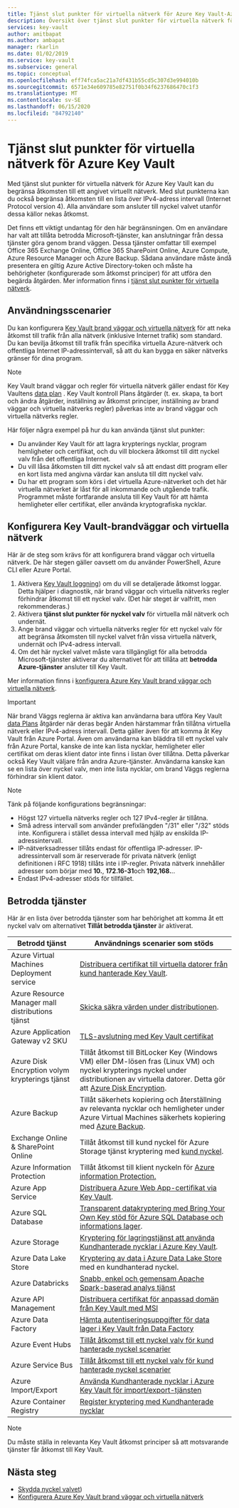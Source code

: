 ```yaml
---
title: Tjänst slut punkter för virtuella nätverk för Azure Key Vault-Azure Key Vault | Microsoft Docs
description: Översikt över tjänst slut punkter för virtuella nätverk för Key Vault
services: key-vault
author: amitbapat
ms.author: ambapat
manager: rkarlin
ms.date: 01/02/2019
ms.service: key-vault
ms.subservice: general
ms.topic: conceptual
ms.openlocfilehash: eff74fca5ac21a7df431b55cd5c307d3e994010b
ms.sourcegitcommit: 6571e34e609785e82751f0b34f6237686470c1f3
ms.translationtype: MT
ms.contentlocale: sv-SE
ms.lasthandoff: 06/15/2020
ms.locfileid: "84792140"
---
```

# <a name="virtual-network-service-endpoints-for-azure-key-vault"></a>Tjänst slut punkter för virtuella nätverk för Azure Key Vault

Med tjänst slut punkter för virtuella nätverk för Azure Key Vault kan du begränsa åtkomsten till ett angivet virtuellt nätverk. Med slut punkterna kan du också begränsa åtkomsten till en lista över IPv4-adress intervall (Internet Protocol version 4). Alla användare som ansluter till nyckel valvet utanför dessa källor nekas åtkomst.

Det finns ett viktigt undantag för den här begränsningen. Om en användare har valt att tillåta betrodda Microsoft-tjänster, kan anslutningar från dessa tjänster göra genom brand väggen. Dessa tjänster omfattar till exempel Office 365 Exchange Online, Office 365 SharePoint Online, Azure Compute, Azure Resource Manager och Azure Backup. Sådana användare måste ändå presentera en giltig Azure Active Directory-token och måste ha behörigheter (konfigurerade som åtkomst principer) för att utföra den begärda åtgärden. Mer information finns i [tjänst slut punkter för virtuella nätverk](../../virtual-network/virtual-network-service-endpoints-overview.md).

## <a name="usage-scenarios"></a>Användningsscenarier

Du kan konfigurera [Key Vault brand väggar och virtuella nätverk](network-security.md) för att neka åtkomst till trafik från alla nätverk (inklusive Internet trafik) som standard. Du kan bevilja åtkomst till trafik från specifika virtuella Azure-nätverk och offentliga Internet IP-adressintervall, så att du kan bygga en säker nätverks gränser för dina program.

> [!NOTE]
> Key Vault brand väggar och regler för virtuella nätverk gäller endast för Key Vaultens [data plan](secure-your-key-vault.md#data-plane-access-control) . Key Vault kontroll Plans åtgärder (t. ex. skapa, ta bort och ändra åtgärder, inställning av åtkomst principer, inställning av brand väggar och virtuella nätverks regler) påverkas inte av brand väggar och virtuella nätverks regler.

Här följer några exempel på hur du kan använda tjänst slut punkter:

* Du använder Key Vault för att lagra krypterings nycklar, program hemligheter och certifikat, och du vill blockera åtkomst till ditt nyckel valv från det offentliga Internet.
* Du vill låsa åtkomsten till ditt nyckel valv så att endast ditt program eller en kort lista med angivna värdar kan ansluta till ditt nyckel valv.
* Du har ett program som körs i det virtuella Azure-nätverket och det här virtuella nätverket är låst för all inkommande och utgående trafik. Programmet måste fortfarande ansluta till Key Vault för att hämta hemligheter eller certifikat, eller använda kryptografiska nycklar.

## <a name="configure-key-vault-firewalls-and-virtual-networks"></a>Konfigurera Key Vault-brandväggar och virtuella nätverk

Här är de steg som krävs för att konfigurera brand väggar och virtuella nätverk. De här stegen gäller oavsett om du använder PowerShell, Azure CLI eller Azure Portal.

1. Aktivera [Key Vault loggning](logging.md)) om du vill se detaljerade åtkomst loggar. Detta hjälper i diagnostik, när brand väggar och virtuella nätverks regler förhindrar åtkomst till ett nyckel valv. (Det här steget är valfritt, men rekommenderas.)
2. Aktivera **tjänst slut punkter för nyckel valv** för virtuella mål nätverk och undernät.
3. Ange brand väggar och virtuella nätverks regler för ett nyckel valv för att begränsa åtkomsten till nyckel valvet från vissa virtuella nätverk, undernät och IPv4-adress intervall.
4. Om det här nyckel valvet måste vara tillgängligt för alla betrodda Microsoft-tjänster aktiverar du alternativet för att tillåta att **betrodda Azure-tjänster** ansluter till Key Vault.

Mer information finns i [konfigurera Azure Key Vault brand väggar och virtuella nätverk](network-security.md).

> [!IMPORTANT]
> När brand Väggs reglerna är aktiva kan användarna bara utföra Key Vault [data Plans](secure-your-key-vault.md#data-plane-access-control) åtgärder när deras begär Anden härstammar från tillåtna virtuella nätverk eller IPv4-adress intervall. Detta gäller även för att komma åt Key Vault från Azure Portal. Även om användarna kan bläddra till ett nyckel valv från Azure Portal, kanske de inte kan lista nycklar, hemligheter eller certifikat om deras klient dator inte finns i listan över tillåtna. Detta påverkar också Key Vault väljare från andra Azure-tjänster. Användarna kanske kan se en lista över nyckel valv, men inte lista nycklar, om brand Väggs reglerna förhindrar sin klient dator.


> [!NOTE]
> Tänk på följande konfigurations begränsningar:
> * Högst 127 virtuella nätverks regler och 127 IPv4-regler är tillåtna. 
> * Små adress intervall som använder prefixlängden "/31" eller "/32" stöds inte. Konfigurera i stället dessa intervall med hjälp av enskilda IP-adressintervall.
> * IP-nätverksadresser tillåts endast för offentliga IP-adresser. IP-adressintervall som är reserverade för privata nätverk (enligt definitionen i RFC 1918) tillåts inte i IP-regler. Privata nätverk innehåller adresser som börjar med **10.**, **172.16-31**och **192,168.**.. 
> * Endast IPv4-adresser stöds för tillfället.

## <a name="trusted-services"></a>Betrodda tjänster

Här är en lista över betrodda tjänster som har behörighet att komma åt ett nyckel valv om alternativet **Tillåt betrodda tjänster** är aktiverat.

|Betrodd tjänst|Användnings scenarier som stöds|
| --- | --- |
|Azure Virtual Machines Deployment service|[Distribuera certifikat till virtuella datorer från kund hanterade Key Vault](https://blogs.technet.microsoft.com/kv/2016/09/14/updated-deploy-certificates-to-vms-from-customer-managed-key-vault/).|
|Azure Resource Manager mall distributions tjänst|[Skicka säkra värden under distributionen](../../azure-resource-manager/templates/key-vault-parameter.md).|
|Azure Application Gateway v2 SKU|[TLS-avslutning med Key Vault certifikat](/azure/application-gateway/key-vault-certs)|
|Azure Disk Encryption volym krypterings tjänst|Tillåt åtkomst till BitLocker Key (Windows VM) eller DM-lösen fras (Linux VM) och nyckel krypterings nyckel under distributionen av virtuella datorer. Detta gör att [Azure Disk Encryption](../../security/fundamentals/encryption-overview.md).|
|Azure Backup|Tillåt säkerhets kopiering och återställning av relevanta nycklar och hemligheter under Azure Virtual Machines säkerhets kopiering med [Azure Backup](../../backup/backup-introduction-to-azure-backup.md).|
|Exchange Online & SharePoint Online|Tillåt åtkomst till kund nyckel för Azure Storage tjänst kryptering med [kund nyckel](/microsoft-365/compliance/customer-key-overview).|
|Azure Information Protection|Tillåt åtkomst till klient nyckeln för [Azure information Protection.](https://docs.microsoft.com/azure/information-protection/what-is-information-protection)|
|Azure App Service|[Distribuera Azure Web App-certifikat via Key Vault](https://azure.github.io/AppService/2016/05/24/Deploying-Azure-Web-App-Certificate-through-Key-Vault.html).|
|Azure SQL Database|[Transparent datakryptering med Bring Your Own Key stöd för Azure SQL Database och informations lager](../../azure-sql/database/transparent-data-encryption-byok-overview.md?view=sql-server-2017&viewFallbackFrom=azuresqldb-current).|
|Azure Storage|[Kryptering för lagringstjänst att använda Kundhanterade nycklar i Azure Key Vault](../../storage/common/storage-service-encryption-customer-managed-keys.md).|
|Azure Data Lake Store|[Kryptering av data i Azure Data Lake Store](../../data-lake-store/data-lake-store-encryption.md) med en kundhanterad nyckel.|
|Azure Databricks|[Snabb, enkel och gemensam Apache Spark-baserad analys tjänst](../../azure-databricks/what-is-azure-databricks.md)|
|Azure API Management|[Distribuera certifikat för anpassad domän från Key Vault med MSI](../../api-management/api-management-howto-use-managed-service-identity.md#use-ssl-tls-certificate-from-azure-key-vault)|
|Azure Data Factory|[Hämta autentiseringsuppgifter för data lager i Key Vault från Data Factory](https://go.microsoft.com/fwlink/?linkid=2109491)|
|Azure Event Hubs|[Tillåt åtkomst till ett nyckel valv för kund hanterade nyckel scenarier](https://docs.microsoft.com/azure/event-hubs/configure-customer-managed-key)|
|Azure Service Bus|[Tillåt åtkomst till ett nyckel valv för kund hanterade nyckel scenarier](https://docs.microsoft.com/azure/service-bus-messaging/configure-customer-managed-key)|
|Azure Import/Export| [Använda Kundhanterade nycklar i Azure Key Vault för import/export-tjänsten](https://docs.microsoft.com/azure/storage/common/storage-import-export-encryption-key-portal)
|Azure Container Registry|[Register kryptering med Kundhanterade nycklar](../../container-registry/container-registry-customer-managed-keys.md)

> [!NOTE]
> Du måste ställa in relevanta Key Vault åtkomst principer så att motsvarande tjänster får åtkomst till Key Vault.

## <a name="next-steps"></a>Nästa steg

* [Skydda nyckel valvet](secure-your-key-vault.md))
* [Konfigurera Azure Key Vault brand väggar och virtuella nätverk](network-security.md)
